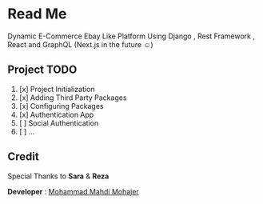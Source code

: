 # Read Me

Dynamic E-Commerce Ebay Like Platform Using Django , Rest Framework , React and GraphQL (Next.js in the future :relaxed:)

## Project TODO

1. [x] Project Initialization
2. [x] Adding Third Party Packages
3. [x] Configuring Packages
4. [x] Authentication App
5. [ ] Social Authentication
6. [ ] ...

## Credit

Special Thanks to **Sara** & **Reza**

**Developer** : [Mohammad Mahdi Mohajer](https://github.com/mmohajer9)
